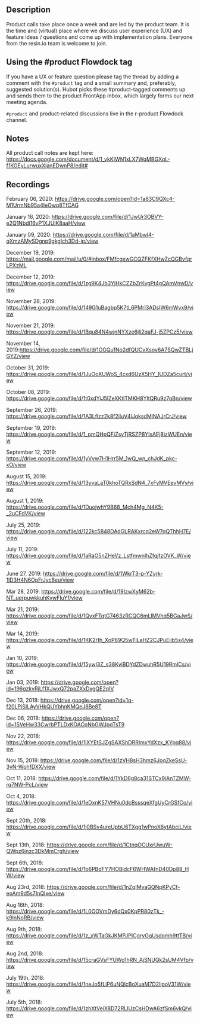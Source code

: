 ## Description
Product calls take place once a week and are led by the product team. It is the time and (virtual) place where we discuss user experience (UX) and feature ideas / questions and come up with implementation plans. Everyone from the resin.io team is welcome to join.

## Using the #product Flowdock tag
If you have a UX or feature question please tag the thread by adding a comment with the `#product` tag and a small summary and, preferably, suggested solution(s). Hubot picks these #product-tagged comments up and sends them to the product FrontApp inbox, which largely forms our next meeting agenda.

`#product` and product-related discussions live in the r-product Flowdock channel.

## Notes

All product call notes are kept here: https://docs.google.com/document/d/1_vkKIWN1xLX7WqMBGXqL-f1KGEyLurwuxXjanEDwnP8/edit#

## Recordings
February 06, 2020: https://drive.google.com/open?id=1a83C9QXc4-M1UrmNb95a4IeOwq8TfCAG

January 16, 2020: https://drive.google.com/file/d/1JwUr3OBVY-e2Q1Nbdi16vP1XJUIK8aaH/view

January 09, 2020: https://drive.google.com/file/d/1aMbwl4-qXmzAMySDgnp9gkgIch3Dd-ip/view

December 19, 2019: https://mail.google.com/mail/u/0/#inbox/FMfcgxwGCQZFKfXHwZcQGBvfqrLPXzML

December 12, 2019: https://drive.google.com/file/d/1zg9K4Jb3YjHkCZZbZrKvgPt4gQAmVnwD/view

November 28, 2019: https://drive.google.com/file/d/149G1uBagbp5K7tL6PMrI3ADsIW6mWvx9/view

November 21, 2019: https://drive.google.com/file/d/1Bqu84N4wjnNYXze6jli2qaFJ-j5ZPCz5/view

November 14, 2019:https://drive.google.com/file/d/1OGQufNo2dfQUCvXsoy6A7SQwZTBLjGYZ/view

October 31, 2019: https://drive.google.com/file/d/1JuOoXUWoS_4cxd6UzX5HY_IUDZa5curt/view

October 08, 2019: https://drive.google.com/file/d/1t0xdYiJ5IZeXKtlTMKH8YltQRu9z7qBn/view
 
September 26, 2019: https://drive.google.com/file/d/1A3Lflzz2k8f2iluV4lJqksdMlNAJrCrJ/view
 
September 19, 2019: https://drive.google.com/file/d/1_pmQHpQFiZsyTjRSZP8YlsAEj8izWUEn/view

September 12, 2019: https://drive.google.com/file/d/1yVvw7H1Hrr5M_1wQ_wn_chJdK_pkc-xO/view

August 15, 2019: https://drive.google.com/file/d/13yvaLaT0khoTQRxSdN4_7xFyMVEevMVy/view

August 1, 2019: https://drive.google.com/file/d/1DuojwhY9B68_Mch4Mg_N4K5-_2uCFdVK/view

July 25, 2019: https://drive.google.com/file/d/122kc5848DAdGLRAKxrcq2eW7qQThhH7E/view

July 11, 2019: https://drive.google.com/file/d/1aRaO5nZHeVz_LstfmwnlhZfqjfzOVK_W/view

June 27, 2019: https://drive.google.com/file/d/1WkrT3-p-YZyrk-1lD3H4N6OpFrJyc8eu/view

Mar 28, 2019: https://drive.google.com/file/d/19IzwXyM62b-NT_uerpuwkkuhKywFIuYf/view

Mar 21, 2019: https://drive.google.com/file/d/1QvxFTqtG7463zRCQC6mLlMVhq5BGaJwS/view

Mar 14, 2019: https://drive.google.com/file/d/1KK2Hh_XoP89Q5wTiLaHZ2CJPuEiib5s4/view

Jan 10, 2019: https://drive.google.com/file/d/15ywI3Z_s38KviBDYdZDwuhR5U19RmlCs/view

Jan 03, 2019: https://drive.google.com/open?id=196gzkvRjLf1XJwxQ72paZXxDxgQE2qIV

Dec 13, 2018: https://drive.google.com/open?id=1q-f20LPiSILAyVHkQUYbhnKMQeJ8Be8T

Dec 06, 2018: https://drive.google.com/open?id=1SVeHw33CwrbPTLDxKOACpNbGWJpqTsT9

Nov 22, 2018: https://drive.google.com/file/d/1lXYEtSJZgSAXShDRRImxYdXzx_KYpq88/view

Nov 15, 2018: https://drive.google.com/file/d/1zVH8sH3hmz6JoqZkeSsU-3vN-WohfDXX/view

Oct 11, 2018: https://drive.google.com/file/d/1YkD6g8ca31STCx9iAnTZMW-rq7NW-PcL/view

Oct 4, 2018: https://drive.google.com/file/d/1eDxnK57VHNu0dcBsssqeXfgUyCrGSfCo/view

Sept 20th, 2018: https://drive.google.com/file/d/1j0BSv4ureUpbU6TXgg1wPnoX6ytAbciL/view 

Sept 13th, 2018: https://drive.google.com/file/d/1CtnqOCUxrUwuW-QWpz6inzc3DkMmCrgh/view

Sept 6th, 2018: https://drive.google.com/file/d/1b6PBdFY7HOBidcF6WHWAfnD40Dp88_HW/view

Aug 23rd, 2018: https://drive.google.com/file/d/1nZqIMvaGQNpKPyCf-eoAm9d5s7InQIxe/view

Aug 16th, 2018: https://drive.google.com/file/d/1L0OOVmDy6dQx0KpPR80zTk_-k9lnNoRB/view

Aug 9th, 2018: https://drive.google.com/file/d/1z_xWTaGkJKMPJPICgryGqUsdomh9ttTB/view

Aug 2nd, 2018: https://drive.google.com/file/d/15craGVsFYUWo1hRN_AjSNUQk2sUM4Vfb/view

July 19th, 2018: https://drive.google.com/file/d/1neJo5fLiP6uNQlcBoXuaM7D2lipoV31W/view

July 5th, 2018: https://drive.google.com/file/d/1zhXtVeiX8D72RLIUzCsHDwA6zfSm6vkQ/view